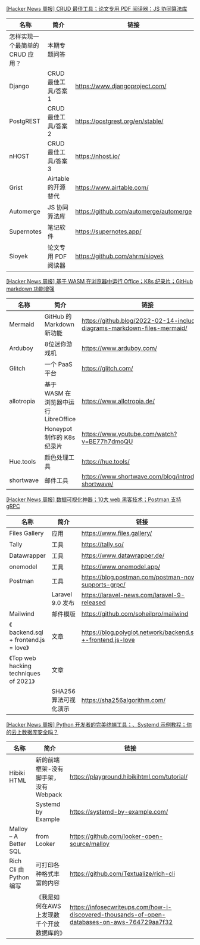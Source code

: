 [[Hacker News 周报] CRUD 最佳工具；论文专用 PDF 阅读器；JS 协同算法库](https://www.bilibili.com/video/BV1m34y1r7EY)
            <table>            <theader>
                <th>名称</th>
                <th>简介</th>
                <th>链接</th>
            </theader>            <tbody>                <tr>
                    <td>怎样实现一个最简单的 CRUD 应用？</td>
                    <td>本期专题问答</td>
                    <td></td>
                </tr>                <tr>
                    <td>Django</td>
                    <td>CRUD 最佳工具/答案1</td>
                    <td>https://www.djangoproject.com/</td>
                </tr>                <tr>
                    <td>PostgREST</td>
                    <td>CRUD 最佳工具/答案2</td>
                    <td>https://postgrest.org/en/stable/</td>
                </tr>                <tr>
                    <td>nHOST</td>
                    <td>CRUD 最佳工具/答案3</td>
                    <td>https://nhost.io/</td>
                </tr>                <tr>
                    <td>Grist</td>
                    <td>Airtable 的开源替代</td>
                    <td>https://www.airtable.com/</td>
                </tr>                <tr>
                    <td>Automerge</td>
                    <td>JS 协同算法库</td>
                    <td>https://github.com/automerge/automerge</td>
                </tr>                <tr>
                    <td>Supernotes</td>
                    <td>笔记软件</td>
                    <td>https://supernotes.app/</td>
                </tr>                <tr>
                    <td>Sioyek</td>
                    <td>论文专用 PDF 阅读器</td>
                    <td>https://github.com/ahrm/sioyek</td>
                </tr>            </tbody>            </table>
[[Hacker News 周报] 基于 WASM 在浏览器中运行 Office；K8s 纪录片；GitHub markdown 功能增强](https://www.bilibili.com/video/BV19P4y1F7s7)
            <table>            <theader>
                <th>名称</th>
                <th>简介</th>
                <th>链接</th>
            </theader>            <tbody>                <tr>
                    <td>Mermaid</td>
                    <td>GitHub 的 Markdown 新功能</td>
                    <td>https://github.blog/2022-02-14-include-diagrams-markdown-files-mermaid/</td>
                </tr>                <tr>
                    <td>Arduboy</td>
                    <td>8位迷你游戏机</td>
                    <td>https://www.arduboy.com/</td>
                </tr>                <tr>
                    <td>Glitch</td>
                    <td>一个 PaaS 平台</td>
                    <td>https://glitch.com/</td>
                </tr>                <tr>
                    <td>allotropia</td>
                    <td>基于 WASM 在浏览器中运行 LibreOffice</td>
                    <td>https://www.allotropia.de/</td>
                </tr>                <tr>
                    <td></td>
                    <td>Honeypot 制作的 K8s 纪录片</td>
                    <td>https://www.youtube.com/watch?v=BE77h7dmoQU</td>
                </tr>                <tr>
                    <td>Hue.tools</td>
                    <td>颜色处理工具</td>
                    <td>https://hue.tools/</td>
                </tr>                <tr>
                    <td>shortwave</td>
                    <td>邮件工具</td>
                    <td>https://www.shortwave.com/blog/introducing-shortwave/</td>
                </tr>            </tbody>            </table>
[[Hacker News 周报] 数据可视化神器；10大 web 黑客技术；Postman 支持 gRPC](https://www.bilibili.com/video/BV16a411y7fw)
            <table>            <theader>
                <th>名称</th>
                <th>简介</th>
                <th>链接</th>
            </theader>            <tbody>                <tr>
                    <td>Files Gallery</td>
                    <td>应用</td>
                    <td>https://www.files.gallery/</td>
                </tr>                <tr>
                    <td>Tally</td>
                    <td>工具</td>
                    <td>https://tally.so/</td>
                </tr>                <tr>
                    <td>Datawrapper</td>
                    <td>工具</td>
                    <td>https://www.datawrapper.de/</td>
                </tr>                <tr>
                    <td>onemodel</td>
                    <td>工具</td>
                    <td>https://www.onemodel.app/</td>
                </tr>                <tr>
                    <td>Postman</td>
                    <td>工具</td>
                    <td>https://blog.postman.com/postman-now-supports-grpc/</td>
                </tr>                <tr>
                    <td></td>
                    <td>Laravel 9.0 发布</td>
                    <td>https://laravel-news.com/laravel-9-released</td>
                </tr>                <tr>
                    <td>Mailwind</td>
                    <td>邮件模版</td>
                    <td>https://github.com/soheilpro/mailwind</td>
                </tr>                <tr>
                    <td>《 backend.sql + frontend.js = love》</td>
                    <td>文章</td>
                    <td>https://blog.polyglot.network/backend.sql-+-frontend.js-love</td>
                </tr>                <tr>
                    <td>《Top web hacking techniques of 2021》</td>
                    <td>文章</td>
                    <td></td>
                </tr>                <tr>
                    <td></td>
                    <td>SHA256 算法可视化演示</td>
                    <td>https://sha256algorithm.com/</td>
                </tr>            </tbody>            </table>
[[Hacker News 周报] Python 开发者的完美终端工具；、Systemd 示例教程；你的云上数据库安全吗？](https://www.bilibili.com/video/BV1nL4y1s7q1)
            <table>            <theader>
                <th>名称</th>
                <th>简介</th>
                <th>链接</th>
            </theader>            <tbody>                <tr>
                    <td>Hibiki HTML</td>
                    <td>新的前端框架-没有脚手架，没有Webpack</td>
                    <td>https://playground.hibikihtml.com/tutorial/</td>
                </tr>                <tr>
                    <td></td>
                    <td>Systemd by Example</td>
                    <td>https://systemd-by-example.com/</td>
                </tr>                <tr>
                    <td>Malloy – A Better SQL</td>
                    <td>from Looker</td>
                    <td>https://github.com/looker-open-source/malloy</td>
                </tr>                <tr>
                    <td>Rich Cli 由Python编写</td>
                    <td>可打印各种格式丰富的内容</td>
                    <td>https://github.com/Textualize/rich-cli</td>
                </tr>                <tr>
                    <td></td>
                    <td>《我是如何在AWS上发现数千个开放数据库的》</td>
                    <td>https://infosecwriteups.com/how-i-discovered-thousands-of-open-databases-on-aws-764729aa7f32</td>
                </tr>            </tbody>            </table>